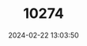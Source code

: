 ---
title: "10274"
category: "Hyaena hyaena"
draft: false
date: 2024-02-22 13:03:50
languages:
  Arabic: ["Daba'a Moukhattat"]
  Spanish; Castilian: ["Hiena Rayada"]
  French: ["Hyène rayée"]
  English: ["Striped Hyaena"]
---
